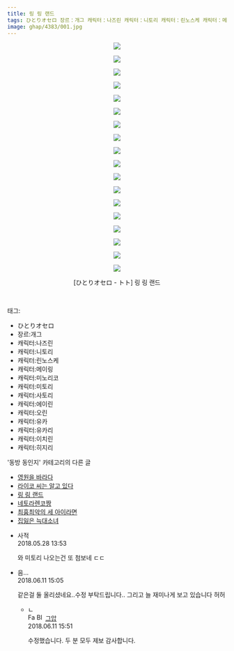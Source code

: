 ```yaml
---
title: 링 링 랜드
tags: ひとりオセロ 장르：개그 캐릭터：나즈린 캐릭터：니토리 캐릭터：린노스케 캐릭터：메이링 캐릭터：미노리코 캐릭터：미토리 캐릭터：사토리 캐릭터：에이린 캐릭터：오린 캐릭터：유카 캐릭터：유카리 캐릭터：이치린 캐릭터：히지리 ひとりオセロ_-_トト 동방_동인지
image: ghap/4383/001.jpg
---
```

<div class="article">
<p style="text-align: center; clear: none; float: none;"><img src="{{ site.nasurl }}/ghap/4383/001.jpg"/></p>
<p style="text-align: center; clear: none; float: none;"><img src="{{ site.nasurl }}/ghap/4383/002.jpg"/></p>
<p style="text-align: center; clear: none; float: none;"><img src="{{ site.nasurl }}/ghap/4383/003.jpg"/></p>
<p style="text-align: center; clear: none; float: none;"><img src="{{ site.nasurl }}/ghap/4383/004.jpg"/></p>
<p style="text-align: center; clear: none; float: none;"><img src="{{ site.nasurl }}/ghap/4383/005.jpg"/></p>
<p style="text-align: center; clear: none; float: none;"><img src="{{ site.nasurl }}/ghap/4383/006.jpg"/></p>
<p style="text-align: center; clear: none; float: none;"><img src="{{ site.nasurl }}/ghap/4383/007.jpg"/></p>
<p style="text-align: center; clear: none; float: none;"><img src="{{ site.nasurl }}/ghap/4383/008.jpg"/></p>
<p style="text-align: center; clear: none; float: none;"><img src="{{ site.nasurl }}/ghap/4383/009.jpg"/></p>
<p style="text-align: center; clear: none; float: none;"><img src="{{ site.nasurl }}/ghap/4383/010.jpg"/></p>
<p style="text-align: center; clear: none; float: none;"><img src="{{ site.nasurl }}/ghap/4383/011.jpg"/></p>
<p style="text-align: center; clear: none; float: none;"><img src="{{ site.nasurl }}/ghap/4383/012.jpg"/></p>
<p style="text-align: center; clear: none; float: none;"><img src="{{ site.nasurl }}/ghap/4383/013.jpg"/></p>
<p style="text-align: center; clear: none; float: none;"><img src="{{ site.nasurl }}/ghap/4383/014.jpg"/></p>
<p style="text-align: center; clear: none; float: none;"><img src="{{ site.nasurl }}/ghap/4383/015.jpg"/></p>
<p style="text-align: center; clear: none; float: none;"><img src="{{ site.nasurl }}/ghap/4383/016.jpg"/></p>
<p style="text-align: center; clear: none; float: none;"><img src="{{ site.nasurl }}/ghap/4383/017.jpg"/></p>
<p style="text-align: center; clear: none; float: none;"><img src="{{ site.nasurl }}/ghap/4383/018.jpg"/></p>
<p style="text-align: center; clear: none; float: none;">[ひとりオセロ - トト] 링 링 랜드</p>
<p><br/></p>
</div><div class="tagTrail">
<p>태그: </p>
<ul>
<li>ひとりオセロ</li>
<li>장르:개그</li>
<li>캐릭터:나즈린</li>
<li>캐릭터:니토리</li>
<li>캐릭터:린노스케</li>
<li>캐릭터:메이링</li>
<li>캐릭터:미노리코</li>
<li>캐릭터:미토리</li>
<li>캐릭터:사토리</li>
<li>캐릭터:에이린</li>
<li>캐릭터:오린</li>
<li>캐릭터:유카</li>
<li>캐릭터:유카리</li>
<li>캐릭터:이치린</li>
<li>캐릭터:히지리</li>
</ul>
</div><div class="another">
<p>'동방 동인지' 카테고리의 다른 글</p>
<ul>
<li><a href="/2018-05-27-ghap_4388">영원을 바라다</a></li>
<li><a href="/2018-05-26-ghap_4384">라이코 씨는 알고 있다</a></li>
<li><a href="/2018-05-26-ghap_4383">링 링 랜드</a></li>
<li><a href="/2018-05-21-ghap_4379">네토라렌코짱</a></li>
<li><a href="/2018-05-14-ghap_4376">최흉최악의 세 아이라면</a></li>
<li><a href="/2018-05-13-ghap_4373">집잃은 늑대소녀</a></li>
</ul>
</div><div class="cb_module cb_fluid">
<div class="cb_wrt cb_profile">
<div class="comment">
<ul>
<li class="cb_thumb_off" id="comment15262931">
<div class="cb_comment_area">
<div class="cb_info_area">
<div class="cb_section">
<span class="cb_nick_name">사적</span>
</div>
<div class="cb_section">
<span class="cb_date">2018.05.28 13:53 </span>
</div>
</div>
<div class="cb_dsc_comment">
<p class="cb_dsc">
											와 미토리 나오는건 또 첨보네 ㄷㄷ
										</p>
</div>
</div></li>
<li class="cb_thumb_off" id="comment15269313">
<div class="cb_comment_area">
<div class="cb_info_area">
<div class="cb_section">
<span class="cb_nick_name">음...</span>
</div>
<div class="cb_section">
<span class="cb_date">2018.06.11 15:05 </span>
</div>
</div>
<div class="cb_dsc_comment">
<p class="cb_dsc">
											같은걸 둘 올리셨네요..수정 부탁드립니다.. 그리고 늘 재미나게 보고 있습니다 허허
										</p>
</div>
<ul>
<li class="cb_thumb_off" id="comment15269335">
<span class="cb_bu_subnode">ㄴ</span>
<div class="cb_comment_area">
<div class="cb_info_area">
<div class="cb_section">
<span class="cb_nick_name"><img alt="Favicon of https://ghaptouhou.tistory.com" height="16" onerror="this.onerror=null;this.parentNode.removeChild(this)" src="https://ghaptouhou.tistory.com/favicon.ico" width="16"/> <img alt="BlogIcon" height="16" onerror="this.parentNode.removeChild(this)" src="https://ghaptouhou.tistory.com/index.gif" width="16"/> <a href="https://ghaptouhou.tistory.com" onclick="return openLinkInNewWindow(this)"> 그압</a><span class="tistoryProfileLayerTrigger" onclick='TistoryProfile.show(event, this, {"title":"\uc800\uae30 \uc774\uac70 \ub098\uc911\uc5d0 \uc218\uc815 \uac00\ub2a5\ud558\ub098\uc694","url":"https:\/\/ghap.tistory.com","nickname":"\uadf8\uc555","items":[]}); return false;'></span></span>
</div>
<div class="cb_section">
<span class="cb_date">2018.06.11 15:51 </span>
</div>
</div>
<div class="cb_dsc_comment">
<p class="cb_dsc">
																수정했습니다. 두 분 모두 제보 감사합니다.
															</p>
</div>
</div>
</li>
</ul>
</div></li>
</ul>
</div>
</div><!-- commentList close -->
</div>